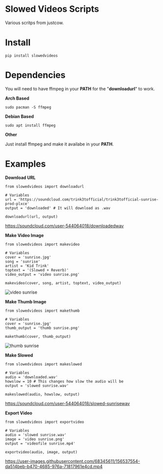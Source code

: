 # Slowed Videos Scripts

Various scritps from justcow.


# Install
```
pip install slowedvideos
```


# Dependencies

You will need to have ffmpeg in your **PATH** for the "**downloadurl**" to work.


**Arch Based**
```
sudo pacman -S ffmpeg
```
  
  
**Debian Based**
```
sudo apt install ffmpeg
```
  
  
**Other**

Just install ffmpeg and make it availabe in your **PATH**.


# Examples


**Download URL**
```
from slowedvideos import downloadurl

# Variables
url = 'https://soundcloud.com/trink3tofficial/trink3tofficial-sunrise-prod-plxce'
output = 'downloaded' # It will download as .wav 

downloadurl(url, output)
```
https://soundcloud.com/user-544064018/downloadedwav


**Make Video Image**
```
from slowedvideos import makevideo

# Variables
cover = 'sunrise.jpg'
song = 'sunrise'
artist = 'Kid Trink'
toptext = '(Slowed + Reverb)'
video_output = 'video sunrise.png'

makevideo(cover, song, artist, toptext, video_output)
```
![video sunrise](https://user-images.githubusercontent.com/68345611/156537825-23bf7b0a-b106-4223-95f3-f7309185a836.png)


**Make Thumb Image**
```
from slowedvideos import makethumb

# Variables
cover = 'sunrise.jpg'
thumb_output = 'thumb sunrise.png'

makethumb(cover, thumb_output)
```
![thumb sunrise](https://user-images.githubusercontent.com/68345611/156541806-1d7ccdcf-fc5f-43db-9309-af23147baba8.png)


**Make Slowed**
```
from slowedvideos import makeslowed

# Variables
audio = 'downloaded.wav'
howslow = 10 # This changes how slow the audio will be
output = 'slowed sunrise.wav'

makeslowed(audio, howslow, output)
```
https://soundcloud.com/user-544064018/slowed-sunrisewav


**Export Video**
```
from slowedvideos import exportvideo

# Variables
audio = 'slowed sunrise.wav'
image = 'video sunrise.png'
output = 'videofile sunrise.mp4'

exportvideo(audio, image, output)
```
https://user-images.githubusercontent.com/68345611/156537554-da514beb-b470-4685-976a-71817961e4cd.mp4
